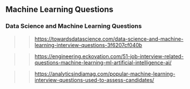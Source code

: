 ## Machine Learning Questions  

### Data Science and Machine Learning Questions  
>>  https://towardsdatascience.com/data-science-and-machine-learning-interview-questions-3f6207cf040b  

>> https://engineering.eckovation.com/51-job-interview-related-questions-machine-learning-ml-artificial-intelligence-ai/  

>> https://analyticsindiamag.com/popular-machine-learning-interview-questions-used-to-assess-candidates/

